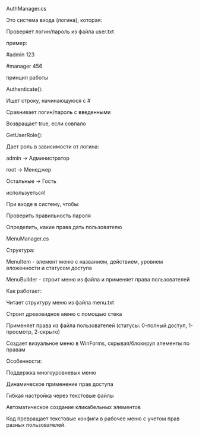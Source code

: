 AuthManager.cs

Это система входа (логина), которая:

Проверяет логин/пароль из файла user.txt

пример: 

#admin 123  

#manager 456


принцип работы

Authenticate():

Ищет строку, начинающуюся с #

Сравнивает логин/пароль с введенными

Возвращает true, если совпало


GetUserRole():

Дает роль в зависимости от логина:

admin → Администратор

root → Менеджер

Остальные → Гость


используеться!

При входе в систему, чтобы:

Проверить правильность пароля

Определить, какие права дать пользователю



MenuManager.cs

Структура:

MenuItem - элемент меню с названием, действием, уровнем вложенности и статусом доступа

MenuBuilder - строит меню из файла и применяет права пользователей


Как работает:

Читает структуру меню из файла menu.txt 

Строит древовидное меню с помощью стека

Применяет права из файла пользователей (статусы: 0-полный доступ, 1-просмотр, 2-скрыто)

Создает визуальное меню в WinForms, скрывая/блокируя элементы по правам


Особенности:

Поддержка многоуровневых меню

Динамическое применение прав доступа

Гибкая настройка через текстовые файлы

Автоматическое создание кликабельных элементов

Код превращает текстовые конфиги в рабочее меню с учетом прав разных пользователей.

